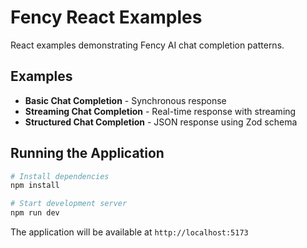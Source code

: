 # Fency React Examples

React examples demonstrating Fency AI chat completion patterns.

## Examples

- **Basic Chat Completion** - Synchronous response
- **Streaming Chat Completion** - Real-time response with streaming  
- **Structured Chat Completion** - JSON response using Zod schema

## Running the Application

```bash
# Install dependencies
npm install

# Start development server
npm run dev
```

The application will be available at `http://localhost:5173`